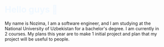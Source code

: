 <!DOCTYPE html>
<html lang="en">
<head>
    <meta charset="UTF-8">
    <meta name="viewport" content="width=device-width, initial-scale=1.0">
    <title>Document</title>
    <link rel="stylesheet" href="https://cdnjs.cloudflare.com/ajax/libs/font-awesome/6.5.2/css/all.min.css" integrity="sha512-SnH5WK+bZxgPHs44uWIX+LLJAJ9/2PkPKZ5QiAj6Ta86w+fsb2TkcmfRyVX3pBnMFcV7oQPJkl9QevSCWr3W6A==" crossorigin="anonymous" referrerpolicy="no-referrer" />
</head>
<body>
    <h1 style="color: aliceblue;">
        Hello guys 👋
    </h1>
    <p>
        My name is Nozima, I am a software engineer, and I am studying at the National University of Uzbekistan for a bachelor's degree. I am currently in 2 courses. My plans this year are to make 1 initial project and plan that my project will be useful to people.
    </p>
    <i class="fa-brands fa-telegram"></i>
</body>
</html>
